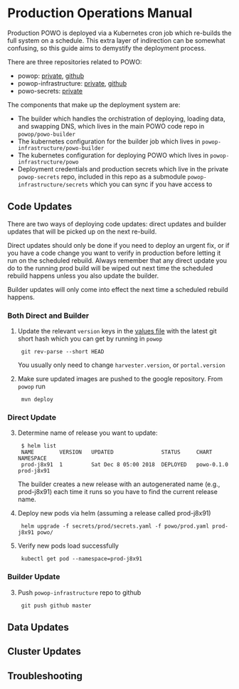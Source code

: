# Production Operations Manual

Production POWO is deployed via a Kubernetes cron job which re-builds the full system on a schedule. This extra layer of indirection can be somewhat confusing, so this guide aims to demystify the deployment process.

There are three repositories related to POWO:

* powop: [private](git@kppgitlab01.ad.kew.org:development/powop.git), [github](https://github.com/RBGKew/powop)
* powop-infrastructure: [private](git@kppgitlab01.ad.kew.org:development/powop-infrastructure.git), [github](git@github.com:RBGKew/powop-infrastructure.git)
* powo-secrets: [private](git@kppgitlab01.ad.kew.org:secrets/powop-secrets.git)

The components that make up the deployment system are:

* The builder which handles the orchistration of deploying, loading data, and swapping DNS, which lives in the main POWO code repo in ``powop/powo-builder``
* The kubernetes configuration for the builder job which lives in ``powop-infrastructure/powo-builder``
* The kubernetes configuration for deploying POWO which lives in ``powop-infrastructure/powo``
* Deployment credentials and production secrets which live in the private ``powop-secrets`` repo, included in this repo as a submodule ``powop-infrastructure/secrets`` which you can sync if you have access to

## Code Updates

There are two ways of deploying code updates: direct updates and builder updates that will be picked up on the next re-build.

Direct updates should only be done if you need to deploy an urgent fix, or if you have a code change you want to verify in production before letting it run on the scheduled rebuild. Always remember that any direct update you do to the running prod build will be wiped out next time the scheduled rebuild happens unless you also update the builder.

Builder updates will only come into effect the next time a scheduled rebuild happens.

### Both Direct and Builder

1) Update the relevant ``version`` keys in the [values file](./powo/values.yaml) with the latest git short hash which you can get by running in ``powop``

        git rev-parse --short HEAD

    You usually only need to change ``harvester.version``, or ``portal.version``

2) Make sure updated images are pushed to the google repository. From ``powop`` run

        mvn deploy

### Direct Update

3) Determine name of release you want to update:

        $ helm list
        NAME        VERSION   UPDATED               STATUS     CHART        NAMESPACE  
        prod-j8x91  1         Sat Dec 8 05:00 2018  DEPLOYED   powo-0.1.0   prod-j8x91  

    The builder creates a new release with an autogenerated name (e.g., prod-j8x91) each time it runs so you have to find the current release name.

4) Deploy new pods via helm (assuming a release called prod-j8x91)

        helm upgrade -f secrets/prod/secrets.yaml -f powo/prod.yaml prod-j8x91 powo/

5) Verify new pods load successfully

        kubectl get pod --namespace=prod-j8x91

### Builder Update

3) Push ``powop-infrastructure`` repo to github

        git push github master

## Data Updates

## Cluster Updates

## Troubleshooting

